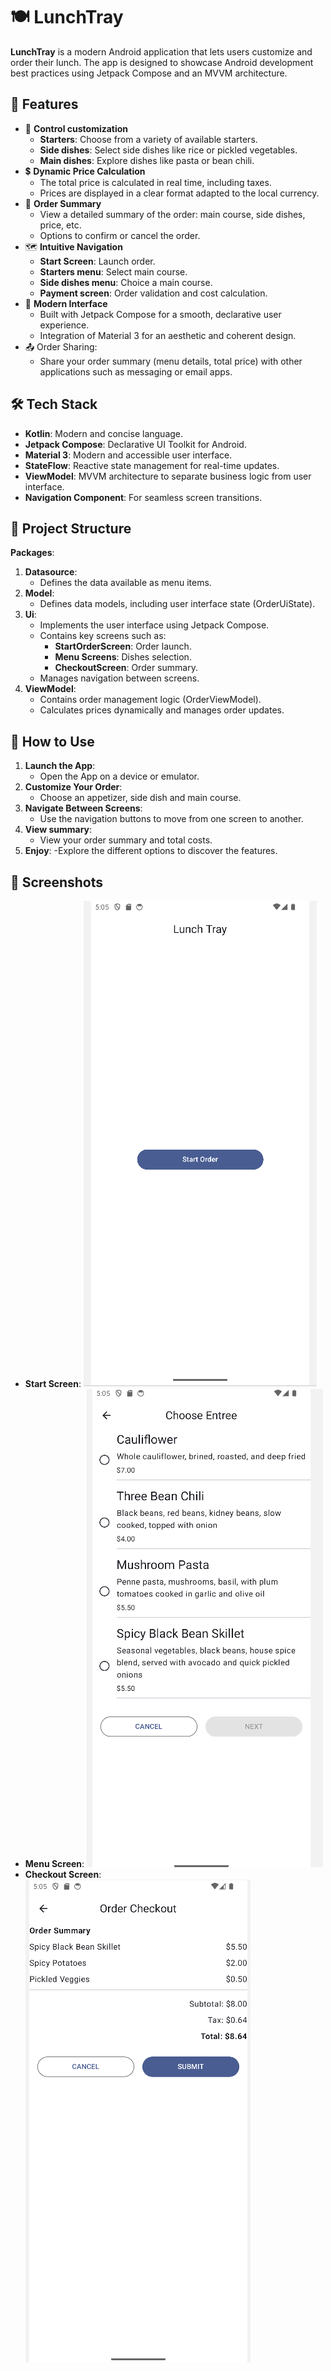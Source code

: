 # 🍽️ **LunchTray**
**LunchTray** is a modern Android application that lets users customize and order their lunch. The app is designed to showcase Android development best practices using Jetpack Compose and an MVVM architecture.

## 🚀 **Features**
   - 🛒 **Control customization**
      - **Starters**: Choose from a variety of available starters.
      - **Side dishes**: Select side dishes like rice or pickled vegetables.
      - **Main dishes**: Explore dishes like pasta or bean chili.
   - 💲 **Dynamic Price Calculation**
      - The total price is calculated in real time, including taxes.
      - Prices are displayed in a clear format adapted to the local currency.
   - 📝 **Order Summary**
      - View a detailed summary of the order: main course, side dishes, price, etc.
      - Options to confirm or cancel the order.
   - 🗺️ **Intuitive Navigation**
      - **Start Screen**: Launch order.
      - **Starters menu**: Select main course.
      - **Side dishes menu**: Choice a main course.
      - **Payment screen**: Order validation and cost calculation.
   - 🎨 **Modern Interface**
      - Built with Jetpack Compose for a smooth, declarative user experience.
      - Integration of Material 3 for an aesthetic and coherent design.
   - 📤 Order Sharing:
      - Share your order summary (menu details, total price) with other applications such as messaging or email apps.

## 🛠️ **Tech Stack**
   - **Kotlin**: Modern and concise language.
   - **Jetpack Compose**: Declarative UI Toolkit for Android.
   - **Material 3**: Modern and accessible user interface.
   - **StateFlow**: Reactive state management for real-time updates.
   - **ViewModel**: MVVM architecture to separate business logic from user interface.
   - **Navigation Component**: For seamless screen transitions.

## 📂 **Project Structure**
**Packages**:
1. **Datasource**:
   - Defines the data available as menu items.
2. **Model**:
   - Defines data models, including user interface state (OrderUiState).
3. **Ui**:
   - Implements the user interface using Jetpack Compose.
   - Contains key screens such as:
      - **StartOrderScreen**: Order launch.
      - **Menu Screens**: Dishes selection.
      - **CheckoutScreen**: Order summary.
   - Manages navigation between screens.
4. **ViewModel**:
   - Contains order management logic (OrderViewModel).
   - Calculates prices dynamically and manages order updates.

## 🚀 **How to Use**
1. **Launch the App**: 
   - Open the App on a device or emulator.
2. **Customize Your Order**:
   - Choose an appetizer, side dish and main course.
3. **Navigate Between Screens**:
   - Use the navigation buttons to move from one screen to another.
4. **View summary**:
   - View your order summary and total costs.
5. **Enjoy**:
   -Explore the different options to discover the features.

## 📸 **Screenshots**
- **Start Screen**:
  ![Start Screen](screenshots/LunchTray1.png)
- **Menu Screen**:
  ![Menu Screen](screenshots/LunchTray2.png)
- **Checkout Screen**:
  ![Checkout Screen](screenshots/LunchTray3.png)